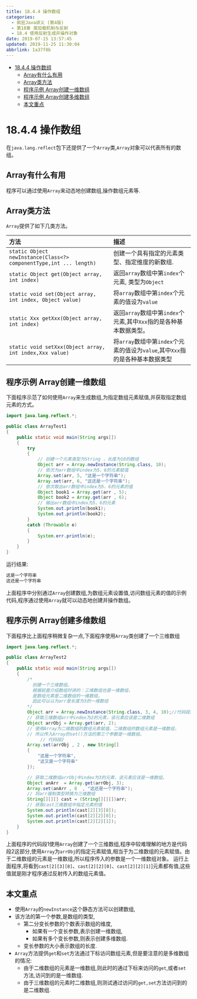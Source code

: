 ```yaml
---
title: 18.4.4 操作数组
categories: 
  - 疯狂Java讲义 (第4版)
  - 第18章 类加载机制与反射
  - 18.4 使用反射生成并操作对象
date: 2019-07-15 13:57:45
updated: 2019-11-25 11:30:04
abbrlink: 1a37f8b
---
```

<div id='my_toc'>

- [18.4.4 操作数组](/JavaReadingNotes/1a37f8b/#18-4-4-操作数组)
    - [Array有什么有用](/JavaReadingNotes/1a37f8b/#Array有什么有用)
    - [Array类方法](/JavaReadingNotes/1a37f8b/#Array类方法)
    - [程序示例 Array创建一维数组](/JavaReadingNotes/1a37f8b/#程序示例-Array创建一维数组)
    - [程序示例 Array创建多维数组](/JavaReadingNotes/1a37f8b/#程序示例-Array创建多维数组)
    - [本文重点](/JavaReadingNotes/1a37f8b/#本文重点)

</div>
<!--more-->
<script>if (navigator.platform.toLowerCase() == 'win32'){document.getElementById('my_toc').style.display = 'none';}</script>

<!--end-->
<!--SSTStart-->
# 18.4.4 操作数组 #
在`java.lang.reflect`包下还提供了一个`Array`类,`Array`对象可以代表所有的数组。
## Array有什么有用 ##
程序可以通过使用`Array`来动态地创建数组,操作数组元素等.
## Array类方法 ##
`Array`提供了如下几类方法。

|方法|描述|
|:---|:---|
|`static Object newInstance(Class<?> componentType,int ... length)`|创建一个具有指定的元素类型、指定维度的新数组.|
|`static Object get(Object array, int index)`|返回`array`数组中第`index`个元素, 类型为`Object`|
|`static void set(Object array, int index, Object value)`|将`array`数组中第`index`个元素的值设为`value`|
|`static Xxx getXxx(Object array, int index)`|返回`array`数组中第`index`个元素,其中`Xxx`指的是各种基本数据类型。|
|`static void setXxx(Object array, int index,Xxx value)`|将`array`数组中第`index`个元素的值设为`value`,其中`Xxx`指的是各种基本数据类型|
<!--SSTStop-->
## 程序示例 Array创建一维数组 ##
下面程序示范了如何使用`Array`来生成数组,为指定数组元素赋值,并获取指定数组元素的方式。
```java
import java.lang.reflect.*;

public class ArrayTest1
{
	public static void main(String args[])
	{
		try
		{
			// 创建一个元素类型为String ，长度为10的数组
			Object arr = Array.newInstance(String.class, 10);
			// 依次为arr数组中index为5、6的元素赋值
			Array.set(arr, 5, "这是一个字符串");
			Array.set(arr, 6, "这还是一个字符串");
			// 依次取出arr数组中index为5、6的元素的值
			Object book1 = Array.get(arr , 5);
			Object book2 = Array.get(arr , 6);
			// 输出arr数组中index为5、6的元素
			System.out.println(book1);
			System.out.println(book2);
		}
		catch (Throwable e)
		{
			System.err.println(e);
		}
	}
}
```
运行结果:
```cmd
这是一个字符串
这还是一个字符串
```
上面程序中分别通过`Array`创建数组,为数组元素设置值,访问数组元素的值的示例代码,程序通过使用`Array`就可以动态地创建并操作数组。
## 程序示例 Array创建多维数组 ##
下面程序比上面程序稍微复杂一点,下面程序使用`Array`类创建了一个三维数组
```java
import java.lang.reflect.*;

public class ArrayTest2
{
	public static void main(String args[])
	{
		/*
		  创建一个三维数组。
		  根据前面介绍数组时讲的：三维数组也是一维数组，
		  是数组元素是二维数组的一维数组，
		  因此可以认为arr是长度为3的一维数组
		*/
		Object arr = Array.newInstance(String.class, 3, 4, 10);//代码段1
		// 获取三维数组arr中index为2的元素，该元素应该是二维数组
		Object arrObj = Array.get(arr, 2);
		// 使用Array为二维数组的数组元素赋值。二维数组的数组元素是一维数组，
		// 所以传入Array的set()方法的第三个参数是一维数组。
             // 代码段2
		Array.set(arrObj , 2 , new String[]
		{
			"这是一个字符串",
			"这又是一个字符串"
		});

		// 获取二维数组arrObj中index为3的元素，该元素应该是一维数组。
		Object anArr  = Array.get(arrObj, 3);
		Array.set(anArr , 8  , "这还是一个字符串");
		// 将arr强制类型转换为三维数组
		String[][][] cast = (String[][][])arr;
		// 获取cast三维数组中指定元素的值
		System.out.println(cast[2][3][8]);
		System.out.println(cast[2][2][0]);
		System.out.println(cast[2][2][1]);
	}
}
```
上面程序的代码段1使用`Array`创建了一个三维数组,程序中较难理解的地方是代码段2这部分,使用`Array`为`arrObj`的指定元素赋值,相当于为二维数组的元素赋值。由于二维数组的元素是一维数组,所以程序传入的参数是一个一维数组对象。
运行上面程序,将看到`cast[2][3][8]`、`cast[2][2][0]`、`cast[2][2][1]`]元素都有值,这些值就是刚才程序通过反射传入的数组元素值。
<!--SSTStart-->
## 本文重点 ##
- 使用`Array`的`newInstance`这个静态方法可以创建数组,
- 该方法的第一个参数,是数组的类型,
    - 第二分变长参数的个数表示数组的维度,
        - 如果有一个变长参数,表示创建一维数组,
        - 如果有多个变长参数,则表示创建多维数组.
    - 变长参数的大小表示数组的长度.
- `Array`方法提供`get`和`set`方法通过下标访问数组元素,但是要注意的是多维数组的情况:
    - 由于二维数组的元素是一维数组,则此时的通过下标来访问的`get`,或者`set`方法,访问到的是一维数组.
    - 由于三维数组的元素时二维数组,则测试通过访问的`get,set`方法访问到的是二维数组.
<!--SSTStop-->


